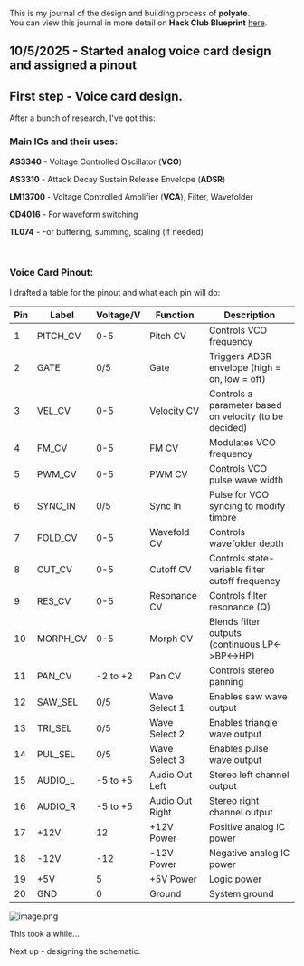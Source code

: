 <!--
  ===================    !!READ THIS NOTICE!!   ====================
  DO NOT edit this file manually. Your changes WILL BE OVERWRITTEN!
  This journal is auto generated and updated by Hack Club Blueprint.
  To edit this file, please edit your journal entries on Blueprint.
  ==================================================================
-->

This is my journal of the design and building process of **polyate**.  
You can view this journal in more detail on **Hack Club Blueprint** [here](https://blueprint.hackclub.com/projects/211).


## 10/5/2025 - Started analog voice card design and assigned a pinout  

## First step - Voice card design.

After a bunch of research, I've got this:

### Main ICs and their uses:
**AS3340** - Voltage Controlled Oscillator (**VCO**) 

**AS3310** - Attack Decay Sustain Release Envelope (**ADSR**)

**LM13700** - Voltage Controlled Amplifier (**VCA**), Filter, Wavefolder

**CD4016** - For waveform switching

**TL074** - For buffering, summing, scaling (if needed)

<br>

### Voice Card Pinout:

I drafted a table for the pinout and what each pin will do:

| Pin |  Label  | Voltage/V |    Function   | Description |
|-----|---------|-----------|---------------|-------------|
|1	  |PITCH_CV	|0-5		|Pitch CV		|Controls VCO frequency|
|2	  |GATE		|0/5		|Gate			|Triggers ADSR envelope (high = on, low = off)|
|3	  |VEL_CV	|0-5		|Velocity CV	|Controls a parameter based on velocity (to be decided)|
|4	  |FM_CV	|0-5		|FM CV			|Modulates VCO frequency|
|5	  |PWM_CV	|0-5		|PWM CV			|Controls VCO pulse wave width|
|6	  |SYNC_IN	|0/5		|Sync In		|Pulse for VCO syncing to modify timbre|
|7	  |FOLD_CV	|0-5		|Wavefold CV	|Controls wavefolder depth|
|8	  |CUT_CV	|0-5		|Cutoff CV		|Controls state-variable filter cutoff frequency|
|9	  |RES_CV	|0-5		|Resonance CV	|Controls filter resonance (Q)|
|10	  |MORPH_CV	|0-5		|Morph CV		|Blends filter outputs (continuous LP<->BP<->HP)|
|11	  |PAN_CV	|-2 to +2	|Pan CV			|Controls stereo panning|
|12	  |SAW_SEL	|0/5		|Wave Select 1	|Enables saw wave output|
|13	  |TRI_SEL	|0/5		|Wave Select 2	|Enables triangle wave output|
|14	  |PUL_SEL	|0/5		|Wave Select 3	|Enables pulse wave output|
|15	  |AUDIO_L	|-5 to +5	|Audio Out Left	|Stereo left channel output|
|16	  |AUDIO_R	|-5 to +5	|Audio Out Right|Stereo right channel output|
|17	  |+12V		|12			|+12V Power		|Positive analog IC power|
|18	  |-12V		|-12		|-12V Power		|Negative analog IC power|
|19	  |+5V		|5			|+5V Power		|Logic power|
|20	  |GND		|0			|Ground			|System ground|

![image.png](https://blueprint.hackclub.com/user-attachments/blobs/redirect/eyJfcmFpbHMiOnsiZGF0YSI6NjU3LCJwdXIiOiJibG9iX2lkIn19--a5193ae4de3149d227df2e52a6ffb9145ada67f6/image.png)

This took a while...

Next up - designing the schematic.  

